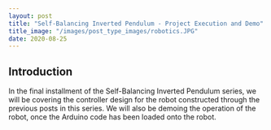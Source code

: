```yaml
---
layout: post
title: "Self-Balancing Inverted Pendulum - Project Execution and Demo"
title_image: "/images/post_type_images/robotics.JPG"
date: 2020-08-25
---
```

<section>
  <h2> Introduction </h2>
    <p>
      In the final installment of the Self-Balancing Inverted Pendulum series, we will be covering the controller design for the robot constructed through the previous posts in this series. We will also be demoing the operation of the robot, once the Arduino code has been loaded onto the robot.
    </p>
</section>
